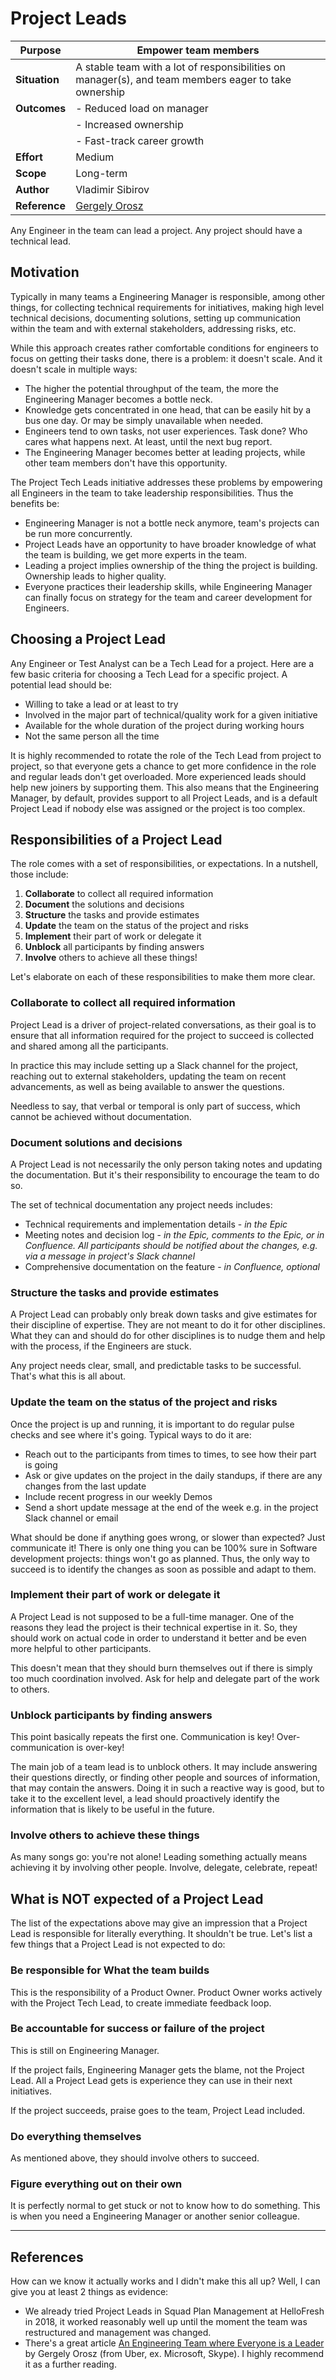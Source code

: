 # Project Leads

|**Purpose**|Empower team members|
|---------|-----|
|**Situation**|A stable team with a lot of responsibilities on manager(s), and team members eager to take ownership|
|**Outcomes**| - Reduced load on manager|
|| - Increased ownership|
|| - Fast-track career growth|
|**Effort**|Medium|
|**Scope**|Long-term|
|**Author**|Vladimir Sibirov|
|**Reference**|[Gergely Orosz](https://blog.pragmaticengineer.com/a-team-where-everyone-is-a-leader/)|

Any Engineer in the team can lead a project. Any project should have a technical lead.

## Motivation

Typically in many teams a Engineering Manager is responsible, among other things, for collecting technical requirements for initiatives, making high level technical decisions, documenting solutions, setting up communication within the team and with external stakeholders, addressing risks, etc.

While this approach creates rather comfortable conditions for engineers to focus on getting their tasks done, there is a problem: it doesn't scale. And it doesn't scale in multiple ways:

-   The higher the potential throughput of the team, the more the Engineering Manager becomes a bottle neck.
-   Knowledge gets concentrated in one head, that can be easily hit by a bus one day. Or may be simply unavailable when needed.
-   Engineers tend to own tasks, not user experiences. Task done? Who cares what happens next. At least, until the next bug report.
-   The Engineering Manager becomes better at leading projects, while other team members don't have this opportunity.

The Project Tech Leads initiative addresses these problems by empowering all Engineers in the team to take leadership responsibilities. Thus the benefits be:

-   Engineering Manager is not a bottle neck anymore, team's projects can be run more concurrently.
-   Project Leads have an opportunity to have broader knowledge of what the team is building, we get more experts in the team.
-   Leading a project implies ownership of the thing the project is building. Ownership leads to higher quality.
-   Everyone practices their leadership skills, while Engineering Manager can finally focus on strategy for the team and career development for Engineers.

## Choosing a Project Lead

Any Engineer or Test Analyst can be a Tech Lead for a project. Here are a few basic criteria for choosing a Tech Lead for a specific project. A potential lead should be:

-   Willing to take a lead or at least to try
-   Involved in the major part of technical/quality work for a given initiative
-   Available for the whole duration of the project during working hours
-   Not the same person all the time

It is highly recommended to rotate the role of the Tech Lead from project to project, so that everyone gets a chance to get more confidence in the role and regular leads don't get overloaded. More experienced leads should help new joiners by supporting them. This also means that the Engineering Manager, by default, provides support to all Project Leads, and is a default Project Lead if nobody else was assigned or the project is too complex.

## Responsibilities of a Project Lead

The role comes with a set of responsibilities, or expectations. In a nutshell, those include:

1.  **Collaborate** to collect all required information
2.  **Document** the solutions and decisions
3.  **Structure** the tasks and provide estimates
4.  **Update** the team on the status of the project and risks
5.  **Implement** their part of work or delegate it
6.  **Unblock** all participants by finding answers
7.  **Involve** others to achieve all these things!

Let's elaborate on each of these responsibilities to make them more clear.

### Collaborate to collect all required information

Project Lead is a driver of project-related conversations, as their goal is to ensure that all information required for the project to succeed is collected and shared among all the participants.

In practice this may include setting up a Slack channel for the project, reaching out to external stakeholders, updating the team on recent advancements, as well as being available to answer the questions.

Needless to say, that verbal or temporal is only part of success, which cannot be achieved without documentation.

### Document solutions and decisions

A Project Lead is not necessarily the only person taking notes and updating the documentation. But it's their responsibility to encourage the team to do so.

The set of technical documentation any project needs includes:

-   Technical requirements and implementation details - *in the Epic*
-   Meeting notes and decision log - *in the Epic, comments to the Epic, or in Confluence. All participants should be notified about the changes, e.g. via a message in project's Slack channel*
-   Comprehensive documentation on the feature - *in Confluence, optional*

### Structure the tasks and provide estimates

A Project Lead can probably only break down tasks and give estimates for their discipline of expertise. They are not meant to do it for other disciplines. What they can and should do for other disciplines is to nudge them and help with the process, if the Engineers are stuck.

Any project needs clear, small, and predictable tasks to be successful. That's what this is all about.

### Update the team on the status of the project and risks

Once the project is up and running, it is important to do regular pulse checks and see where it's going. Typical ways to do it are:

-   Reach out to the participants from times to times, to see how their part is going
-   Ask or give updates on the project in the daily standups, if there are any changes from the last update
-   Include recent progress in our weekly Demos
-   Send a short update message at the end of the week e.g. in the project Slack channel or email

What should be done if anything goes wrong, or slower than expected? Just communicate it! There is only one thing you can be 100% sure in Software development projects: things won't go as planned. Thus, the only way to succeed is to identify the changes as soon as possible and adapt to them.

### Implement their part of work or delegate it

A Project Lead is not supposed to be a full-time manager. One of the reasons they lead the project is their technical expertise in it. So, they should work on actual code in order to understand it better and be even more helpful to other participants.

This doesn't mean that they should burn themselves out if there is simply too much coordination involved. Ask for help and delegate part of the work to others.

### Unblock participants by finding answers

This point basically repeats the first one. Communication is key! Over-communication is over-key!

The main job of a team lead is to unblock others. It may include answering their questions directly, or finding other people and sources of information, that may contain the answers. Doing it in such a reactive way is good, but to take it to the excellent level, a lead should proactively identify the information that is likely to be useful in the future.

### Involve others to achieve these things

As many songs go: you're not alone! Leading something actually means achieving it by involving other people. Involve, delegate, celebrate, repeat!

## What is NOT expected of a Project Lead

The list of the expectations above may give an impression that a Project Lead is responsible for literally everything. It shouldn't be true. Let's list a few things that a Project Lead is not expected to do:

### Be responsible for What the team builds

This is the responsibility of a Product Owner. Product Owner works actively with the Project Tech Lead, to create immediate feedback loop.

### Be accountable for success or failure of the project

This is still on Engineering Manager.

If the project fails, Engineering Manager gets the blame, not the Project Lead. All a Project Lead gets is experience they can use in their next initiatives.

If the project succeeds, praise goes to the team, Project Lead included.

### Do everything themselves

As mentioned above, they should involve others to succeed.

### Figure everything out on their own

It is perfectly normal to get stuck or not to know how to do something. This is when you need a Engineering Manager or another senior colleague.

---

## References


How can we know it actually works and I didn't make this all up? Well, I can give you at least 2 things as evidence:

-   We already tried Project Leads in Squad Plan Management at HelloFresh in 2018, it worked reasonably well up until the moment the team was restructured and management was changed.
-   There's a great article [An Engineering Team where Everyone is a Leader](https://blog.pragmaticengineer.com/a-team-where-everyone-is-a-leader/ "https://blog.pragmaticengineer.com/a-team-where-everyone-is-a-leader/") by Gergely Orosz (from Uber, ex. Microsoft, Skype). I highly recommend it as a further reading.

